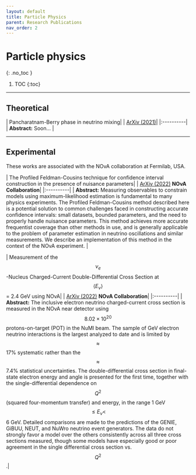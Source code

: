 ```yaml
---
layout: default
title: Particle Physics
parent: Research Publications
nav_order: 2
---
```


# Particle physics
{: .no_toc }

1. TOC
{:toc}

---
## Theoretical

| Pancharatnam-Berry phase in neutrino mixing|
| [ArXiv (2021)](https://arxiv.org/abs/2104.12632)|
|:----------|
| **Abstract:** Soon... |

---
## Experimental

These works are associated with the NOvA collaboration at Fermilab, USA.

| The Profiled Feldman-Cousins technique for confidence interval construction in the presence of nuisance parameters|
| [ArXiv (2022)](https://arxiv.org/abs/2207.14353) **NOvA Collaboration**|
|:----------|
| **Abstract:** Measuring observables to constrain models using maximum-likelihood estimation is fundamental to many physics experiments. The Profiled Feldman-Cousins method described here is a potential solution to common challenges faced in constructing accurate confidence intervals: small datasets, bounded parameters, and the need to properly handle nuisance parameters. This method achieves more accurate frequentist coverage than other methods in use, and is generally applicable to the problem of parameter estimation in neutrino oscillations and similar measurements. We describe an implementation of this method in the context of the NOvA experiment. |



| Measurement of the $$\nu_e$$-Nucleus Charged-Current Double-Differential Cross Section at $$⟨E_\nu⟩$$= 2.4 GeV using NOvA|
| [ArXiv (2022)](https://arxiv.org/abs/2206.10585) **NOvA Collaboration**|
|:----------|
| **Abstract:** The inclusive electron neutrino charged-current cross section is measured in the NOvA near detector using $$8.02\times10^{20}$$ protons-on-target (POT) in the NuMI beam. The sample of GeV electron neutrino interactions is the largest analyzed to date and is limited by $$\approx$$ 17% systematic rather than the $$\approx$$ 7.4% statistical uncertainties. The double-differential cross section in final-state electron energy and angle is presented for the first time, together with the single-differential dependence on $$Q^2$$ (squared four-momentum transfer) and energy, in the range 1 GeV $$\le E_\nu<$$6 GeV. Detailed comparisons are made to the predictions of the GENIE, GiBUU, NEUT, and NuWro neutrino event generators. The data do not strongly favor a model over the others consistently across all three cross sections measured, though some models have especially good or poor agreement in the single differential cross section vs. $$Q^2$$.|
